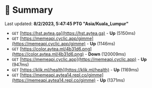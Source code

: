 # 📖 Summary
Last updated: **8/2/2023, 5:47:45 PTG "Asia/Kuala_Lumpur"**

- `GET` [https://hst.aytea.ga](https://hst.aytea.ga) - **Up** (5150ms)
- `GET` [https://memeapi.cyclic.app/gimme](https://memeapi.cyclic.app/gimme) - **Up** (1146ms)
- `GET` [https://color.aytea.ml/4b31d6.png](https://color.aytea.ml/4b31d6.png) - **Down** (120009ms)
- `GET` [https://memeapi.cyclic.app](https://memeapi.cyclic.app) - **Up** (947ms)
- `GET` [https://klik.ml/health](https://klik.ml/health) - **Up** (1169ms)
- `GET` [https://memeapi.aytea14.repl.co/gimme](https://memeapi.aytea14.repl.co/gimme) - **Up** (1371ms)
